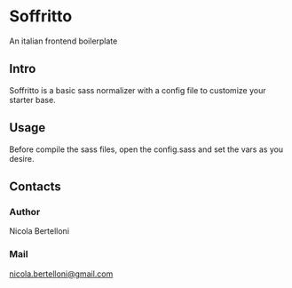 # Soffritto
An italian frontend boilerplate

## Intro 
Soffritto is a basic sass normalizer with a config file to customize your starter base.

## Usage
Before compile the sass files, open the config.sass and set the vars as you desire.

## Contacts 
### Author 
Nicola Bertelloni
### Mail 
nicola.bertelloni@gmail.com
